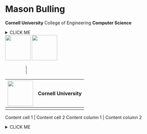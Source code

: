 # Mason Bulling
**Cornell University** College of Engineering **Computer Science**


<details><summary>CLICK ME</summary>
<div>

    <img src="https://www.engineering.cornell.edu/themes/custom/cornell/assets/img/cornell_university-seal_red.svg" width="82" height="82"/>

  <img src="https://images.squarespace-cdn.com/content/v1/59ec1dc7268b9699fe3a82ce/1513186347267-H13W82BXHFWJI1DE8T6W/venn.png?format=1500w" width="82" height="82"/>
    
    </div>
</details>


<img src="https://www.engineering.cornell.edu/themes/custom/cornell/assets/img/cornell_university-seal_red.svg" width="82" height="82"/>


<img src="https://images.squarespace-cdn.com/content/v1/59ec1dc7268b9699fe3a82ce/1513186347267-H13W82BXHFWJI1DE8T6W/venn.png?format=1500w" width="82" height="82"/>

             |
             |
<img src="https://www.engineering.cornell.edu/themes/custom/cornell/assets/img/cornell_university-seal_red.svg" width="82" height="82"/> | Cornell University
------------ | ------------- 
             |
             
Content cell 1 | Content cell 2 
Content column 1 | Content column 2

<details><summary>CLICK ME</summary>
<p>

    ```ruby
      puts "Hello World"
    ```

</p>
</details>

